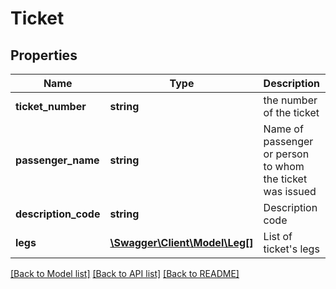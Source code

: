 # Ticket

## Properties
Name | Type | Description | Notes
------------ | ------------- | ------------- | -------------
**ticket_number** | **string** | the number of the ticket | [optional] 
**passenger_name** | **string** | Name of passenger or person to whom the ticket was issued | [optional] 
**description_code** | **string** | Description code | [optional] 
**legs** | [**\Swagger\Client\Model\Leg[]**](Leg.md) | List of ticket&#x27;s legs | [optional] 

[[Back to Model list]](../../README.md#documentation-for-models) [[Back to API list]](../../README.md#documentation-for-api-endpoints) [[Back to README]](../../README.md)

